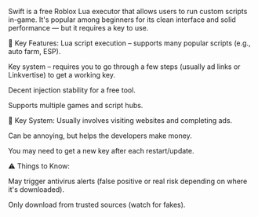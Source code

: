 Swift is a free Roblox Lua executor that allows users to run custom scripts in-game. It's popular among beginners for its clean interface and solid performance — but it requires a key to use.

🧩 Key Features:
Lua script execution – supports many popular scripts (e.g., auto farm, ESP).

Key system – requires you to go through a few steps (usually ad links or Linkvertise) to get a working key.

Decent injection stability for a free tool.

Supports multiple games and script hubs.

🔑 Key System:
Usually involves visiting websites and completing ads.

Can be annoying, but helps the developers make money.

You may need to get a new key after each restart/update.

⚠️ Things to Know:

May trigger antivirus alerts (false positive or real risk depending on where it's downloaded).

Only download from trusted sources (watch for fakes).
